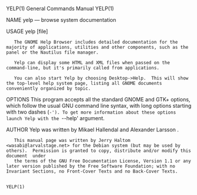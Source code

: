 YELP(1)                                                                                    General Commands Manual                                                                                    YELP(1)

NAME
       yelp — browse system documentation

USAGE
       yelp [file]

       The GNOME Help Browser includes detailed documentation for the majority of applications, utilities and other components, such as the panel or the Nautilus file manager.

       Yelp can display some HTML and XML files when passed on the command-line, but it's primarily called from applications.

       You can also start Yelp by choosing Desktop->Help.  This will show the top-level help system page, listing all GNOME documents conveniently organized by topic.

OPTIONS
       This  program  accepts  all the standard GNOME and GTK+ options, which follow the usual GNU command line syntax, with long options starting with two dashes (`-'). To get more information about these
       options launch Yelp with the `--help' argument.

AUTHOR
       Yelp was written by Mikael Hallendal and Alexander Larsson .

       This manual page was written by Jerry Haltom <wasabi@larvalstage.net> for the Debian system (but may be used by others).  Permission is granted to copy, distribute and/or modify this document  under
       the terms of the GNU Free Documentation License, Version 1.1 or any later version published by the Free Software Foundation; with no Invariant Sections, no Front-Cover Texts and no Back-Cover Texts.

                                                                                                                                                                                                      YELP(1)
